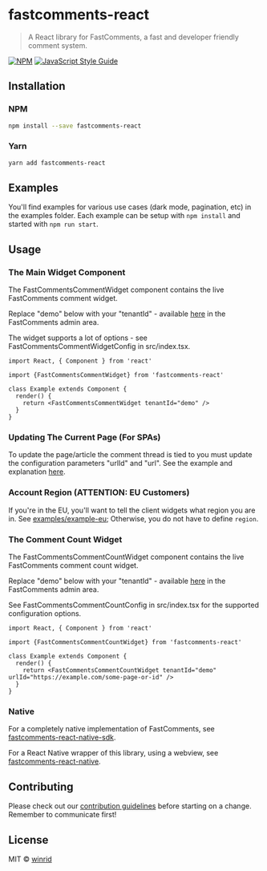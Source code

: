# fastcomments-react

> A React library for FastComments, a fast and developer friendly comment system.

[![NPM](https://img.shields.io/npm/v/fastcomments-react.svg)](https://www.npmjs.com/package/fastcomments-react) [![JavaScript Style Guide](https://img.shields.io/badge/code_style-standard-brightgreen.svg)](https://standardjs.com)

## Installation

### NPM

```bash
npm install --save fastcomments-react
```

### Yarn

```bash
yarn add fastcomments-react
```

## Examples

You'll find examples for various use cases (dark mode, pagination, etc) in the examples folder. Each example can be setup with `npm install` and started with `npm run start`.

## Usage

### The Main Widget Component

The FastCommentsCommentWidget component contains the live FastComments comment widget.

Replace "demo" below with your "tenantId" - available [here](https://fastcomments.com/auth/my-account/api) in the FastComments admin area.

The widget supports a lot of options - see FastCommentsCommentWidgetConfig in src/index.tsx.

```tsx
import React, { Component } from 'react'

import {FastCommentsCommentWidget} from 'fastcomments-react'

class Example extends Component {
  render() {
    return <FastCommentsCommentWidget tenantId="demo" />
  }
}
```

### Updating The Current Page (For SPAs)
To update the page/article the comment thread is tied to you must update the configuration parameters "urlId" and "url".
See the example and explanation [here](https://github.com/FastComments/fastcomments-react/blob/master/examples/example-paginated/src/PaginatedApp.tsx).

### Account Region (ATTENTION: EU Customers)

If you're in the EU, you'll want to tell the client widgets what region you are in. See [examples/example-eu](/examples/example-eu/src/App.tsx);
Otherwise, you do not have to define `region`.

### The Comment Count Widget

The FastCommentsCommentCountWidget component contains the live FastComments comment count widget.

Replace "demo" below with your "tenantId" - available [here](https://fastcomments.com/auth/my-account/api) in the FastComments admin area.

See FastCommentsCommentCountConfig in src/index.tsx for the supported configuration options.

```tsx
import React, { Component } from 'react'

import {FastCommentsCommentCountWidget} from 'fastcomments-react'

class Example extends Component {
  render() {
    return <FastCommentsCommentCountWidget tenantId="demo" urlId="https://example.com/some-page-or-id" />
  }
}
```

### Native

For a completely native implementation of FastComments, see [fastcomments-react-native-sdk](https://github.com/FastComments/fastcomments-react-native-sdk).

For a React Native wrapper of this library, using a webview, see [fastcomments-react-native](https://github.com/FastComments/fastcomments-react-native).

## Contributing
Please check out our [contribution guidelines](CONTRIBUTING.md) before starting on a change. Remember to communicate first!

## License

MIT © [winrid](https://github.com/winrid)
